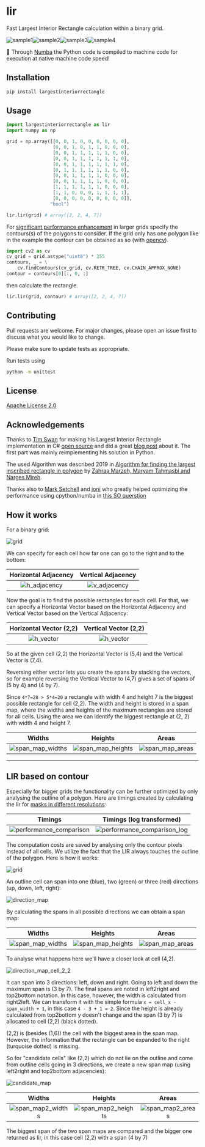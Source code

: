 # lir

Fast Largest Interior Rectangle calculation within a binary grid.

![sample1](./ext/readme_imgs/sample1.png)![sample2](./ext/readme_imgs/sample2.png)![sample3](./ext/readme_imgs/sample3.png)![sample4](./ext/readme_imgs/sample5.png)

:rocket: Through [Numba](https://github.com/numba/numba) the Python code is compiled to machine code for execution at native machine code speed!

## Installation

```bash
pip install largestinteriorrectangle
```

## Usage

```python
import largestinteriorrectangle as lir
import numpy as np

grid = np.array([[0, 0, 1, 0, 0, 0, 0, 0, 0],
                 [0, 0, 1, 0, 1, 1, 0, 0, 0],
                 [0, 0, 1, 1, 1, 1, 1, 0, 0],
                 [0, 0, 1, 1, 1, 1, 1, 1, 0],
                 [0, 0, 1, 1, 1, 1, 1, 1, 0],
                 [0, 1, 1, 1, 1, 1, 1, 0, 0],
                 [0, 0, 1, 1, 1, 1, 0, 0, 0],
                 [0, 0, 1, 1, 1, 1, 0, 0, 0],
                 [1, 1, 1, 1, 1, 1, 0, 0, 0],
                 [1, 1, 0, 0, 0, 1, 1, 1, 1],
                 [0, 0, 0, 0, 0, 0, 0, 0, 0]],
                "bool")

lir.lir(grid) # array([2, 2, 4, 7])
```

For [significant performance enhancement](#lir-based-on-contour) in larger grids specify the contours(s) of the polygons to consider.
If the grid only has one polygon like in the example the contour can be obtained as so (with [opencv](https://pypi.org/project/opencv-python/)).

```python
import cv2 as cv
cv_grid = grid.astype("uint8") * 255
contours, _ = \
    cv.findContours(cv_grid, cv.RETR_TREE, cv.CHAIN_APPROX_NONE)
contour = contours[0][:, 0, :]
```

then calculate the rectangle.

```python
lir.lir(grid, contour) # array([2, 2, 4, 7])
```

## Contributing

Pull requests are welcome. For major changes, please open an issue first to discuss what you would like to change.

Please make sure to update tests as appropriate.

Run tests using

```bash
python -m unittest
```

## License

[Apache License 2.0](https://github.com/lukasalexanderweber/lir/blob/main/LICENSE)

## Acknowledgements

Thanks to [Tim Swan](https://www.linkedin.com/in/tim-swan-14b1b/) for making his Largest Interior Rectangle implementation in C# [open source](https://github.com/Evryway/lir) and did a great [blog post](https://www.evryway.com/largest-interior/) about it. The first part was mainly reimplementing his solution in Python.

The used Algorithm was described 2019 in [Algorithm for finding the largest inscribed rectangle in polygon](https://journals.ut.ac.ir/article_71280_2a21de484e568a9e396458a5930ca06a.pdf) by [Zahraa Marzeh, Maryam Tahmasbi and Narges Mireh](https://journals.ut.ac.ir/article_71280.html).

Thanks also to [Mark Setchell](https://stackoverflow.com/users/2836621/mark-setchell) and [joni](https://stackoverflow.com/users/4745529/joni) who greatly helped optimizing the performance using cpython/numba in [this SO querstion](https://stackoverflow.com/questions/69854335/optimize-the-calculation-of-horizontal-and-vertical-adjacency-using-numpy)

## How it works

For a binary grid:

![grid](./ext/readme_imgs/cells.png)

We can specify for each cell how far one can go to the right and to the bottom:

Horizontal Adjacency             |  Vertical Adjacency
:-------------------------:|:-------------------------:
![h_adjacency](./ext/readme_imgs/h_adjacency.png) | ![v_adjacency](./ext/readme_imgs/v_adjacency.png)

Now the goal is to find the possible rectangles for each cell. For that, we can specify a Horizontal Vector based on the Horizontal Adjacency and Vertical Vector based on the Vertical Adjacency:

Horizontal Vector (2,2)             |  Vertical Vector (2,2)
:-------------------------:|:-------------------------:
![h_vector](./ext/readme_imgs/h_vector.png) | ![h_vector](./ext/readme_imgs/h_vector.png)

So at the given cell (2,2) the Horizontal Vector is (5,4) and the Vertical Vector is (7,4).

Reversing either vector lets you create the spans by stacking the vectors, so for example reversing the Vertical Vector to (4,7) gives a set of spans of (5 by 4) and (4 by 7).

Since `4*7=28 > 5*4=20` a rectangle with width 4 and height 7 is the biggest possible rectangle for cell (2,2).
The width and height is stored in a span map, where the widths and heights of the maximum rectangles are stored for all cells.
Using the area we can identify the biggest rectangle at (2, 2) with width 4 and height 7.

Widths             |  Heights             |  Areas
:-------------------------:|:-------------------------:|:-------------------------:
![span_map_widths](./ext/readme_imgs/span_map_widths.png) | ![span_map_heights](./ext/readme_imgs/span_map_heights.png) | ![span_map_areas](./ext/readme_imgs/span_map_areas.png)

------------

## LIR based on contour

Especially for bigger grids the functionality can be further optimized by only analysing the outline of a polygon. Here are timings created by calculating the lir for [masks in different resolutions](https://github.com/lukasalexanderweber/lir/tree/main/ext/performance_comparison):

Timings             |  Timings (log transformed)
:-------------------------:|:-------------------------:
![performance_comparison](./ext/readme_imgs/performance_comparison.svg) | ![performance_comparison_log](./ext/readme_imgs/performance_comparison_log.svg)

The computation costs are saved by analysing only the contour pixels instead of all cells. We utilize the fact that the LIR always touches the outline of the polygon. Here is how it works:

![grid](./ext/readme_imgs/outline_approach/cells2.png)

An outline cell can span into one (blue), two (green) or three (red) directions (up, down, left, right):

![direction_map](./ext/readme_imgs/outline_approach/direction_map.png)

By calculating the spans in all possible directions we can obtain a span map:

Widths             |  Heights             |  Areas
:-------------------------:|:-------------------------:|:-------------------------:
![span_map_widths](./ext/readme_imgs/outline_approach/span_map_widths.png) | ![span_map_heights](./ext/readme_imgs/outline_approach/span_map_heights.png) | ![span_map_areas](./ext/readme_imgs/outline_approach/span_map_areas.png)

To analyse what happens here we'll have a closer look at cell (4,2).

![direction_map_cell_2_2](./ext/readme_imgs/outline_approach/direction_map_cell_2_2.png)

It can span into 3 directions: left, down and right. Going to left and down the maximum span is (3 by 7). The final spans are noted in left2right and top2bottom notation. In this case, however, the width is calculated from right2left. We can transform it with the simple formula `x = cell_x - span_width + 1`, in this case `4 - 3 + 1 = 2`. Since the height is already calculated from top2bottom y doesn't change and the span (3 by 7) is allocated to cell (2,2) (black dotted).

(2,2) is (besides (1,6)) the cell with the biggest area in the span map. However, the information that the rectangle can be expanded to the right (turquoise dotted) is missing.

So for "candidate cells" like (2,2) which do not lie on the outline and come from outline cells going in 3 directions, we create a new span map (using left2right and top2bottom adjacencies):

![candidate_map](./ext/readme_imgs/outline_approach/candidate_map.png)

Widths             |  Heights             |  Areas
:-------------------------:|:-------------------------:|:-------------------------:
![span_map2_widths](./ext/readme_imgs/outline_approach/span_map2_widths.png) | ![span_map2_heights](./ext/readme_imgs/outline_approach/span_map2_heights.png) | ![span_map2_areas](./ext/readme_imgs/outline_approach/span_map2_areas.png)

The biggest span of the two span maps are compared and the bigger one returned as lir, in this case cell (2,2) with a span (4 by 7)
